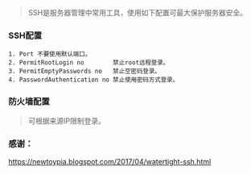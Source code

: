 > SSH是服务器管理中常用工具，使用如下配置可最大保护服务器安全。

### SSH配置
```
1. Port 不要使用默认端口。
2. PermitRootLogin no        禁止root远程登录。
3. PermitEmptyPasswords no   禁止空密码登录。
4. PasswordAuthentication no 禁止使用密码方式登录。
```

### 防火墙配置
> 可根据来源IP限制登录。

### 感谢：
https://newtoypia.blogspot.com/2017/04/watertight-ssh.html
